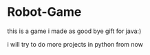 # Robot-Game 
this is a game i made as good bye gift for java:)


i will try to do more projects in python from now 
